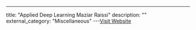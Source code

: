 ---
title: "Applied Deep Learning Maziar Raissi"
description: ""
external_category: "Miscellaneous"
---[Visit Website](https://www.youtube.com/playlist?list=PLoEMreTa9CNmuxQeIKWaz7AVFd_ZeAcy4)

